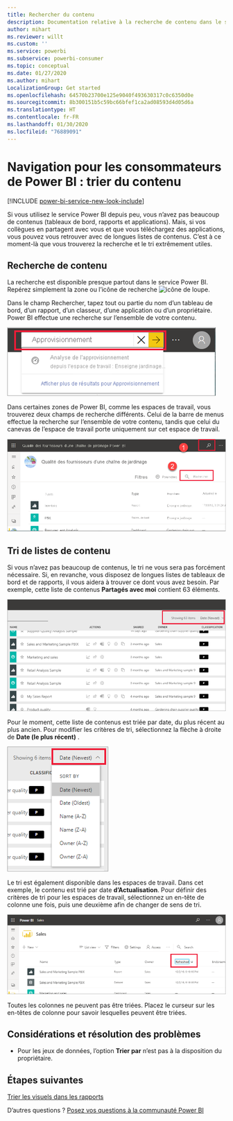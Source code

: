 ```yaml
---
title: Rechercher du contenu
description: Documentation relative à la recherche de contenu dans le service Power BI.
author: mihart
ms.reviewer: willt
ms.custom: ''
ms.service: powerbi
ms.subservice: powerbi-consumer
ms.topic: conceptual
ms.date: 01/27/2020
ms.author: mihart
LocalizationGroup: Get started
ms.openlocfilehash: 64570b23700e125e9040f493630317c0c6350d0e
ms.sourcegitcommit: 8b300151b5c59bc66bfef1ca2ad08593d4d05d6a
ms.translationtype: HT
ms.contentlocale: fr-FR
ms.lasthandoff: 01/30/2020
ms.locfileid: "76889091"
---
```

# <a name="navigation-for-power-bi-consumers-sorting-content"></a>Navigation pour les consommateurs de Power BI : trier du contenu


[!INCLUDE [power-bi-service-new-look-include](../includes/power-bi-service-new-look-include.md)]


Si vous utilisez le service Power BI depuis peu, vous n’avez pas beaucoup de contenus (tableaux de bord, rapports et applications). Mais, si vos collègues en partagent avec vous et que vous téléchargez des applications, vous pouvez vous retrouver avec de longues listes de contenus. C’est à ce moment-là que vous trouverez la recherche et le tri extrêmement utiles.

## <a name="searching-for-content"></a>Recherche de contenu
 La recherche est disponible presque partout dans le service Power BI. Repérez simplement la zone ou l’icône de recherche ![icône de loupe](./media/end-user-search-sort/power-bi-search-icon.png).

 Dans le champ Rechercher, tapez tout ou partie du nom d’un tableau de bord, d’un rapport, d’un classeur, d’une application ou d’un propriétaire. Power BI effectue une recherche sur l’ensemble de votre contenu. 

 ![rechercher un rapport](./media/end-user-search-sort/power-bi-search-field.png) 

 Dans certaines zones de Power BI, comme les espaces de travail, vous trouverez deux champs de recherche différents. Celui de la barre de menus effectue la recherche sur l’ensemble de votre contenu, tandis que celui du canevas de l’espace de travail porte uniquement sur cet espace de travail.

 ![Recherche dans un espace de travail](./media/end-user-search-sort/power-bi-search-fields.png) 

## <a name="sorting-content-lists"></a>Tri de listes de contenu

Si vous n’avez pas beaucoup de contenus, le tri ne vous sera pas forcément nécessaire.  Si, en revanche, vous disposez de longues listes de tableaux de bord et de rapports, il vous aidera à trouver ce dont vous avez besoin. Par exemple, cette liste de contenus **Partagés avec moi** contient 63 éléments. 

![Liste de contenus Partagés avec moi](./media/end-user-search-sort/power-bi-long-lists.png)

Pour le moment, cette liste de contenus est triée par date, du plus récent au plus ancien. Pour modifier les critères de tri, sélectionnez la flèche à droite de **Date (le plus récent)** .

![Menu déroulant de tri](./media/end-user-search-sort/power-bi-sort-date.png)


Le tri est également disponible dans les espaces de travail. Dans cet exemple, le contenu est trié par date **d’Actualisation**. Pour définir des critères de tri pour les espaces de travail, sélectionnez un en-tête de colonne une fois, puis une deuxième afin de changer de sens de tri. 

![rechercher un rapport](./media/end-user-search-sort/power-bi-workspace-sort.png)

Toutes les colonnes ne peuvent pas être triées. Placez le curseur sur les en-têtes de colonne pour savoir lesquelles peuvent être triées.


## <a name="considerations-and-troubleshooting"></a>Considérations et résolution des problèmes
* Pour les jeux de données, l’option **Trier par** n’est pas à la disposition du propriétaire.

## <a name="next-steps"></a>Étapes suivantes
[Trier les visuels dans les rapports](end-user-change-sort.md)

D’autres questions ? [Posez vos questions à la communauté Power BI](https://community.powerbi.com/)
